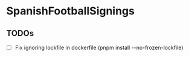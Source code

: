 # SpanishFootballSignings

## TODOs

- [ ] Fix ignoring lockfile in dockerfile (pnpm install --no-frozen-lockfile)